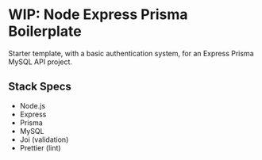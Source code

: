 # WIP: Node Express Prisma Boilerplate

Starter template, with a basic authentication system, for an Express Prisma MySQL API project.

## Stack Specs

- Node.js
- Express
- Prisma
- MySQL
- Joi (validation)
- Prettier (lint)
